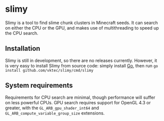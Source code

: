 # slimy

Slimy is a tool to find slime chunk clusters in Minecraft seeds.
It can search on either the CPU or the GPU, and makes use of multithreading to speed up the CPU search.

## Installation

Slimy is still in development, so there are no releases currently.
However, it is very easy to install Slimy from source code: simply install [Go], then run `go install github.com/vktec/slimy/cmd/slimy`

[Go]: https://golang.org/

## System requirements

Requirements for CPU search are minimal, though performance will suffer on less powerful CPUs.
GPU search requires support for OpenGL 4.3 or greater, with the `GL_ARB_gpu_shader_int64` and `GL_ARB_compute_variable_group_size` extensions.
